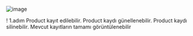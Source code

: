 ![image](https://github.com/user-attachments/assets/e9938534-bbf8-40ec-9077-3979be096297)

! 1.adım 
Product kayıt edilebilir.
Product kaydı günellenebilir.
Product kaydı silinebilir.
Mevcut kayıtların tamamı görüntülenebilir
